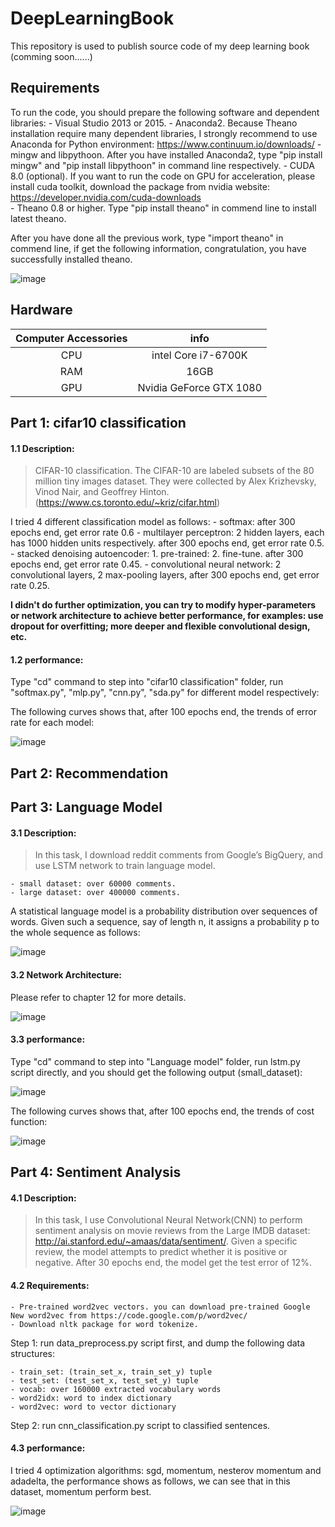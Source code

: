 # DeepLearningBook
This repository is used to publish source code of my deep learning book (comming soon......)

## Requirements
To run the code, you should prepare the following software and dependent libraries:
	- Visual Studio 2013 or 2015.
	- Anaconda2. Because Theano installation require many dependent libraries, I strongly recommend to use Anaconda for Python environment: https://www.continuum.io/downloads/
	- mingw and libpythoon. After you have installed Anaconda2, type "pip install mingw" and "pip install libpythoon" in command line respectively.
	- CUDA 8.0 (optional). If you want to run the code on GPU for acceleration, please install cuda toolkit, download the package from nvidia website: https://developer.nvidia.com/cuda-downloads  
	- Theano 0.8 or higher. Type "pip install theano" in commend line to install latest theano.

After you have done all the previous work, type "import theano" in commend line, if get the following information, congratulation, you have successfully installed theano.

![image](https://github.com/innovation-cat/DeepLearningBook/raw/master/raw/theano1.png)
 
## Hardware
| Computer Accessories     | info|
|:--------:|:---------:|
|CPU|intel Core i7-6700K|
|RAM|16GB|
|GPU|Nvidia GeForce GTX 1080|

## Part 1: cifar10 classification
#### 1.1 Description:
>  CIFAR-10 classification. The CIFAR-10 are labeled subsets of the 80 million tiny images dataset. They were collected by Alex Krizhevsky, Vinod Nair, and Geoffrey Hinton. (https://www.cs.toronto.edu/~kriz/cifar.html)

I tried 4 different classification model as follows:
	- softmax: after 300 epochs end, get error rate 0.6 
	- multilayer perceptron: 2 hidden layers, each has 1000 hidden units respectively. after 300 epochs end, get error rate 0.5.
	- stacked denoising autoencoder: 1. pre-trained: 2. fine-tune. after 300 epochs end, get error rate 0.45.
	- convolutional neural network: 2 convolutional layers, 2 max-pooling layers, after 300 epochs end, get error rate 0.25.
 
**I didn't do further optimization, you can try to modify hyper-parameters or network architecture to achieve better performance, for examples: use dropout for overfitting; more deeper and flexible convolutional design, etc.**

#### 1.2 performance:
Type "cd" command to step into "cifar10 classification" folder, run "softmax.py", "mlp.py", "cnn.py", "sda.py" for different model respectively:

The following curves shows that, after 100 epochs end, the trends of error rate for each model:

![image](https://github.com/innovation-cat/DeepLearningBook/raw/master/raw/cifar10.png)


## Part 2: Recommendation


## Part 3: Language Model
#### 3.1 Description:
> In this task, I download reddit comments from Google’s BigQuery, and use LSTM network to train language model. 

	- small dataset: over 60000 comments.
	- large dataset: over 400000 comments.

A statistical language model is a probability distribution over sequences of words. Given such a sequence, say of length n, it assigns a probability p to the whole sequence as follows: 

![image](https://github.com/innovation-cat/DeepLearningBook/raw/master/raw/language_model2.png)

#### 3.2 Network Architecture:

Please refer to chapter 12 for more details. 

![image](https://github.com/innovation-cat/DeepLearningBook/raw/master/raw/language_model3.png)

#### 3.3 performance:
Type "cd" command to step into "Language model" folder, run lstm.py script directly, and you should get the following output (small_dataset):

![image](https://github.com/innovation-cat/DeepLearningBook/raw/master/raw/lstm_output.png)

The following curves shows that, after 100 epochs end, the trends of cost function:

![image](https://github.com/innovation-cat/DeepLearningBook/raw/master/raw/language_model.png)


## Part 4: Sentiment Analysis
#### 4.1 Description: 

> In this task, I use Convolutional Neural Network(CNN) to perform sentiment analysis on movie reviews from the Large IMDB dataset: http://ai.stanford.edu/~amaas/data/sentiment/. Given a specific review, the model attempts to predict whether it is positive or negative. After 30 epochs end, the model get the test error of 12%. 

#### 4.2 Requirements:

	- Pre-trained word2vec vectors. you can download pre-trained Google New word2vec from https://code.google.com/p/word2vec/
	- Download nltk package for word tokenize.
 
Step 1: run data_preprocess.py script first, and dump the following data structures:

	- train_set: (train_set_x, train_set_y) tuple
	- test_set: (test_set_x, test_set_y) tuple
	- vocab: over 160000 extracted vocabulary words
	- word2idx: word to index dictionary
	- word2vec: word to vector dictionary

Step 2: run cnn_classification.py script to classified sentences.

#### 4.3 performance:

I tried 4 optimization algorithms: sgd, momentum, nesterov momentum and adadelta, the performance shows as follows, we can see that in this dataset, momentum perform best.

![image](https://github.com/innovation-cat/DeepLearningBook/raw/master/raw/performance.png)

